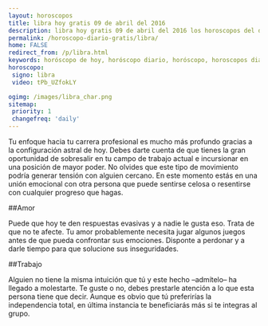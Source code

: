 ```yaml
---
layout: horoscopos
title: libra hoy gratis 09 de abril del 2016 
description: libra hoy gratis 09 de abril del 2016 los horoscopos del dia, amor, trabajo, vida personal. Todas las predicciones para libra gratis. http://horoscopo-del-dia.com/horoscopo-diario-gratis/libra/ 
permalink: /horoscopo-diario-gratis/libra/
home: FALSE
redirect_from: /p/libra.html
keywords: horóscopo de hoy, horóscopo diario, horóscopo, horoscopos diarios gratis del dia de hoy, horóscopo diario gratis,horóscopo 2016, horóscopo esperanza gracia, horoscopo libra hoy, horoscop, horóscopos gratis, horoscopo libra, horoscopo libra 2016, Tarot, Astrologia, Zodíaco, libra, horoscopo gratis
horoscopo:
 signo: libra
 video: tPb_UZfokLY

ogimg: /images/libra_char.png
sitemap:
 priority: 1
 changefreq: 'daily'
---
```



Tu enfoque hacia tu carrera profesional es mucho más profundo gracias a la configuración astral de hoy. Debes darte cuenta de que tienes la gran oportunidad de sobresalir en tu campo de trabajo actual e incursionar en una posición de mayor poder. No olvides que este tipo de movimiento podría generar tensión con alguien cercano. En este momento estás en una unión emocional con otra persona que puede sentirse celosa o resentirse con cualquier progreso que hagas.

##Amor

Puede que hoy te den respuestas evasivas y a nadie le gusta eso. Trata de que no te afecte. Tu amor probablemente necesita jugar algunos juegos antes de que pueda confrontar sus emociones. Disponte a perdonar y a darle tiempo para que solucione sus inseguridades.

##Trabajo

Alguien no tiene la misma intuición que tú y este hecho –admítelo– ha llegado a molestarte. Te guste o no, debes prestarle atención a lo que esta persona tiene que decir. Aunque es obvio que tú preferirías la independencia total, en última instancia te beneficiarás más si te integras al grupo.